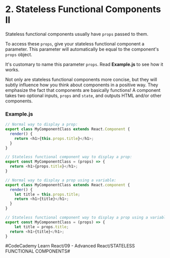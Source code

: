 # 2. Stateless Functional Components II
Stateless functional components usually have `props` passed to them.

To access these `props`, give your stateless functional component a parameter. This parameter will automatically be equal to the component's `props` object.

It's customary to name this parameter `props`. Read **Example.js** to see how it works.

Not only are stateless functional components more concise, but they will subtly influence how you think about components in a positive way. They emphasize the fact that components are basically functions! A component takes two optional inputs, `props` and `state`, and outputs HTML and/or other components.

### Example.js

``` javascript
// Normal way to display a prop:
export class MyComponentClass extends React.Component {
  render() {
    return <h1>{this.props.title}</h1>;
  }
}

// Stateless functional component way to display a prop:
export const MyComponentClass = (props) => {
  return <h1>{props.title}</h1>;
}

// Normal way to display a prop using a variable:
export class MyComponentClass extends React.component {
  render() {
  	let title = this.props.title;
    return <h1>{title}</h1>;
  }
}

// Stateless functional component way to display a prop using a variable:
export const MyComponentClass = (props) => {
	let title = props.title;
  return <h1>{title}</h1>;
}
```


#CodeCademy Learn React/09 - Advanced React/STATELESS FUNCTIONAL COMPONENTS#